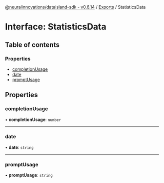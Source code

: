 [@neuralinnovations/dataisland-sdk - v0.6.14](../../README.md) / [Exports](../modules.md) / StatisticsData

# Interface: StatisticsData

## Table of contents

### Properties

- [completionUsage](StatisticsData.md#completionusage)
- [date](StatisticsData.md#date)
- [promptUsage](StatisticsData.md#promptusage)

## Properties

### completionUsage

• **completionUsage**: `number`

___

### date

• **date**: `string`

___

### promptUsage

• **promptUsage**: `string`
